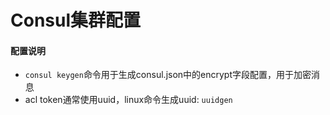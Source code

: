 Consul集群配置
= 


#### 配置说明
- `consul keygen`命令用于生成consul.json中的encrypt字段配置，用于加密消息
- acl token通常使用uuid，linux命令生成uuid: `uuidgen` 

